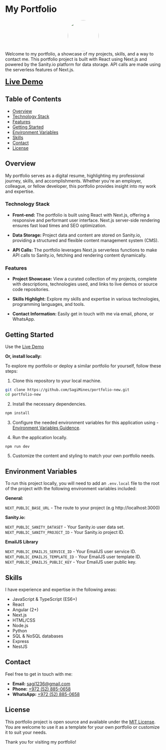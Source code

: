 # My Portfolio

<div align='center'>
<a href="https://sagimines.vercel.app/">
<img src="https://sagimines.vercel.app/_next/image?url=https%3A%2F%2Fcdn.sanity.io%2Fimages%2Fwpmr4kdv%2Fproduction%2F75efc9ae25aecdee6310e4fe3d7eb790cc80f775-3500x1440.png&w=384&q=100" style="border-radius: 50%; height: 100px; length: 100px;"/>
</a>
</div>
Welcome to my portfolio, a showcase of my projects, skills, and a way to contact me. This portfolio project is built with React using Next.js and powered by the Sanity.io platform for data storage. API calls are made using the serverless features of Next.js.
<a href="https://sagimines.vercel.app/">
<p style="font-weight: bold; font-size: 1.5rem; margin-top: 1rem;">Live Demo</p>
</a>

## Table of Contents

- [Overview](#overview)
- [Technology Stack](#technology-stack)
- [Features](#features)
- [Getting Started](#getting-started)
- [Environment Variables](#environment-variables)
- [Skills](#skills)
- [Contact](#contact)
- [License](#license)

## Overview

My portfolio serves as a digital resume, highlighting my professional journey, skills, and accomplishments. Whether you're an employer, colleague, or fellow developer, this portfolio provides insight into my work and expertise.

### Technology Stack

- **Front-end:** The portfolio is built using React with Next.js, offering a responsive and performant user interface. Next.js server-side rendering ensures fast load times and SEO optimization.

- **Data Storage:** Project data and content are stored on Sanity.io, providing a structured and flexible content management system (CMS).

- **API Calls:** The portfolio leverages Next.js serverless functions to make API calls to Sanity.io, fetching and rendering content dynamically.

### Features

- **Project Showcase:** View a curated collection of my projects, complete with descriptions, technologies used, and links to live demos or source code repositories.

- **Skills Highlight:** Explore my skills and expertise in various technologies, programming languages, and tools.

- **Contact Information:** Easily get in touch with me via email, phone, or WhatsApp.

## Getting Started

Use the [Live Demo](https://sagimines.vercel.app/)

**Or, install locally:**

To explore my portfolio or deploy a similar portfolio for yourself, follow these steps:

1. Clone this repository to your local machine.

```bash
git clone https://github.com/SagiMines/portfolio-new.git
cd portfolio-new
```

2. Install the necessary dependencies.

```bash
npm install
```

3. Configure the needed environment variables for this application using - [Environment Variables Guidence](#environment-variables).

4. Run the application locally.

```bash
npm run dev
```

5. Customize the content and styling to match your own portfolio needs.

## Environment Variables

To run this project locally, you will need to add an `.env.local` file to the root of the project with the following environment variables included:

**General:**

`NEXT_PUBLIC_BASE_URL` - The route to your project (e.g http://localhost:3000)

**Sanity.io:**

`NEXT_PUBLIC_SANITY_DATASET` - Your Sanity.io user data set.  
`NEXT_PUBLIC_SANITY_PROJECT_ID` - Your Sanity.io project ID.

**EmailJS Library**

`NEXT_PUBLIC_EMAILJS_SERVICE_ID` - Your EmailJS user service ID.  
`NEXT_PUBLIC_EMAILJS_TEMPLATE_ID` - Your EmailJS user template ID.  
`NEXT_PUBLIC_EMAILJS_PUBLIC_KEY` - Your EmailJS user public key.

## Skills

I have experience and expertise in the following areas:

- JavaScript & TypeScript (ES6+)
- React
- Angular (2+)
- Next.js
- HTML/CSS
- Node.js
- Python
- SQL & NoSQL databases
- Express
- NestJS

## Contact

Feel free to get in touch with me:

- **Email:** [sagi1236@gmail.com](mailto:sagi1236@gmail.com)
- **Phone:** [+972 (52) 885-0658](tel:+972528850658)
- **WhatsApp:** [+972 (52) 885-0658](https://wa.me/972528850658)

## License

This portfolio project is open source and available under the [MIT License](LICENSE). You are welcome to use it as a template for your own portfolio or customize it to suit your needs.

Thank you for visiting my portfolio!
